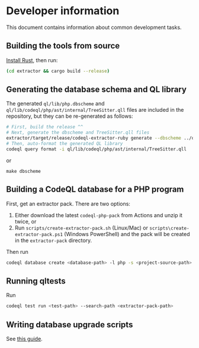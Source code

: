# Developer information

This document contains information about common development tasks.

## Building the tools from source

[Install Rust](https://www.rust-lang.org/tools/install), then run:

```bash
(cd extractor && cargo build --release)
```

## Generating the database schema and QL library

The generated `ql/lib/php.dbscheme` and `ql/lib/codeql/php/ast/internal/TreeSitter.qll` files are included in the repository, but they can be re-generated as follows:

```bash
# First, build the release ^^
# Next, generate the dbscheme and TreeSitter.qll files
extractor/target/release/codeql-extractor-ruby generate --dbscheme ../ql/lib/php.dbscheme --library ../ql/lib/codeql/php/ast/internal/TreeSitter.qll
# Then, auto-format the generated QL library
codeql query format -i ql/lib/codeql/php/ast/internal/TreeSitter.qll
```
or
```
make dbscheme
```

## Building a CodeQL database for a PHP program

First, get an extractor pack. There are two options:

1. Either download the latest `codeql-php-pack` from Actions and unzip it twice, or
2. Run `scripts/create-extractor-pack.sh` (Linux/Mac) or `scripts\create-extractor-pack.ps1` (Windows PowerShell) and the pack will be created in the `extractor-pack` directory.

Then run

```bash
codeql database create <database-path> -l php -s <project-source-path> --search-path <extractor-pack-path>
```

## Running qltests

Run

```bash
codeql test run <test-path> --search-path <extractor-pack-path>
```

## Writing database upgrade scripts

See [this guide](prepare-db-upgrade.md).
